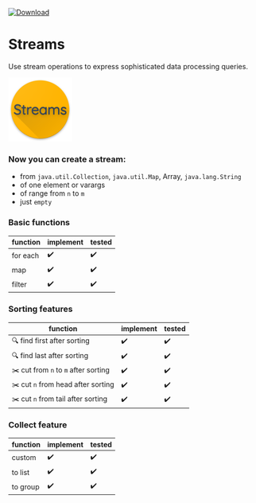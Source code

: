 [![Download](https://api.bintray.com/packages/stnlprjcts/tools/streams/images/download.svg)](https://bintray.com/stnlprjcts/tools/streams/_latestVersion)

# Streams
Use stream operations to express sophisticated data processing queries.

<img src="media/icon.png" width="128" height="128"/>

### Now you can create a stream:

- from `java.util.Collection`, `java.util.Map`, Array, `java.lang.String`
- of one element or varargs
- of range from `n` to `m`
- just `empty`

### Basic functions

|function|implement|tested|
|-|-|-|
|for each|:heavy_check_mark:|:heavy_check_mark:|
|map|:heavy_check_mark:|:heavy_check_mark:|
|filter|:heavy_check_mark:|:heavy_check_mark:|

### Sorting features

|function|implement|tested|
|-|-|-|
|:mag: find first after sorting|:heavy_check_mark:|:heavy_check_mark:|
|:mag: find last after sorting|:heavy_check_mark:|:heavy_check_mark:|
|:scissors: cut from `n` to `m` after sorting|:heavy_check_mark:|:heavy_check_mark:|
|:scissors: cut `n` from head after sorting|:heavy_check_mark:|:heavy_check_mark:|
|:scissors: cut `n` from tail after sorting|:heavy_check_mark:|:heavy_check_mark:|

### Collect feature

|function|implement|tested|
|-|-|-|
|custom|:heavy_check_mark:|:heavy_check_mark:|
|to list|:heavy_check_mark:|:heavy_check_mark:|
|to group|:heavy_check_mark:|:heavy_check_mark:|